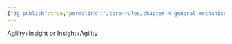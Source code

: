 ```yaml
---
{"dg-publish":true,"permalink":"/core-rules/chapter-4-general-mechanics/ability-check-combinations/agility-insight/"}
---
```


Agility+Insight or Insight+Agility